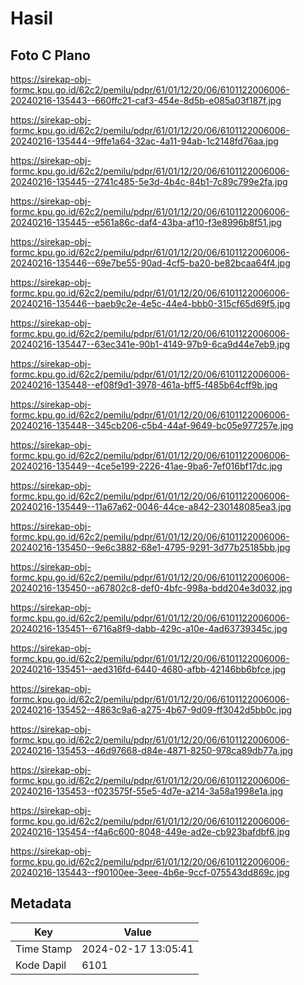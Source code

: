 # Hasil

## Foto C Plano

https://sirekap-obj-formc.kpu.go.id/62c2/pemilu/pdpr/61/01/12/20/06/6101122006006-20240216-135443--660ffc21-caf3-454e-8d5b-e085a03f187f.jpg

https://sirekap-obj-formc.kpu.go.id/62c2/pemilu/pdpr/61/01/12/20/06/6101122006006-20240216-135444--9ffe1a64-32ac-4a11-94ab-1c2148fd76aa.jpg

https://sirekap-obj-formc.kpu.go.id/62c2/pemilu/pdpr/61/01/12/20/06/6101122006006-20240216-135445--2741c485-5e3d-4b4c-84b1-7c89c799e2fa.jpg

https://sirekap-obj-formc.kpu.go.id/62c2/pemilu/pdpr/61/01/12/20/06/6101122006006-20240216-135445--e561a86c-daf4-43ba-af10-f3e8996b8f51.jpg

https://sirekap-obj-formc.kpu.go.id/62c2/pemilu/pdpr/61/01/12/20/06/6101122006006-20240216-135446--69e7be55-90ad-4cf5-ba20-be82bcaa64f4.jpg

https://sirekap-obj-formc.kpu.go.id/62c2/pemilu/pdpr/61/01/12/20/06/6101122006006-20240216-135446--baeb9c2e-4e5c-44e4-bbb0-315cf65d69f5.jpg

https://sirekap-obj-formc.kpu.go.id/62c2/pemilu/pdpr/61/01/12/20/06/6101122006006-20240216-135447--63ec341e-90b1-4149-97b9-6ca9d44e7eb9.jpg

https://sirekap-obj-formc.kpu.go.id/62c2/pemilu/pdpr/61/01/12/20/06/6101122006006-20240216-135448--ef08f9d1-3978-461a-bff5-f485b64cff9b.jpg

https://sirekap-obj-formc.kpu.go.id/62c2/pemilu/pdpr/61/01/12/20/06/6101122006006-20240216-135448--345cb206-c5b4-44af-9649-bc05e977257e.jpg

https://sirekap-obj-formc.kpu.go.id/62c2/pemilu/pdpr/61/01/12/20/06/6101122006006-20240216-135449--4ce5e199-2226-41ae-9ba6-7ef016bf17dc.jpg

https://sirekap-obj-formc.kpu.go.id/62c2/pemilu/pdpr/61/01/12/20/06/6101122006006-20240216-135449--11a67a62-0046-44ce-a842-230148085ea3.jpg

https://sirekap-obj-formc.kpu.go.id/62c2/pemilu/pdpr/61/01/12/20/06/6101122006006-20240216-135450--9e6c3882-68e1-4795-9291-3d77b25185bb.jpg

https://sirekap-obj-formc.kpu.go.id/62c2/pemilu/pdpr/61/01/12/20/06/6101122006006-20240216-135450--a67802c8-def0-4bfc-998a-bdd204e3d032.jpg

https://sirekap-obj-formc.kpu.go.id/62c2/pemilu/pdpr/61/01/12/20/06/6101122006006-20240216-135451--6716a8f9-dabb-429c-a10e-4ad63739345c.jpg

https://sirekap-obj-formc.kpu.go.id/62c2/pemilu/pdpr/61/01/12/20/06/6101122006006-20240216-135451--aed316fd-6440-4680-afbb-42146bb6bfce.jpg

https://sirekap-obj-formc.kpu.go.id/62c2/pemilu/pdpr/61/01/12/20/06/6101122006006-20240216-135452--4863c9a6-a275-4b67-9d09-ff3042d5bb0c.jpg

https://sirekap-obj-formc.kpu.go.id/62c2/pemilu/pdpr/61/01/12/20/06/6101122006006-20240216-135453--46d97668-d84e-4871-8250-978ca89db77a.jpg

https://sirekap-obj-formc.kpu.go.id/62c2/pemilu/pdpr/61/01/12/20/06/6101122006006-20240216-135453--f023575f-55e5-4d7e-a214-3a58a1998e1a.jpg

https://sirekap-obj-formc.kpu.go.id/62c2/pemilu/pdpr/61/01/12/20/06/6101122006006-20240216-135454--f4a6c600-8048-449e-ad2e-cb923bafdbf6.jpg

https://sirekap-obj-formc.kpu.go.id/62c2/pemilu/pdpr/61/01/12/20/06/6101122006006-20240216-135443--f90100ee-3eee-4b6e-9ccf-075543dd869c.jpg


## Metadata

| Key        | Value               |
| ---------- | ------------------- |
| Time Stamp | 2024-02-17 13:05:41 |
| Kode Dapil | 6101                |



